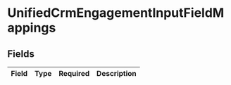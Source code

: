# UnifiedCrmEngagementInputFieldMappings


## Fields

| Field       | Type        | Required    | Description |
| ----------- | ----------- | ----------- | ----------- |